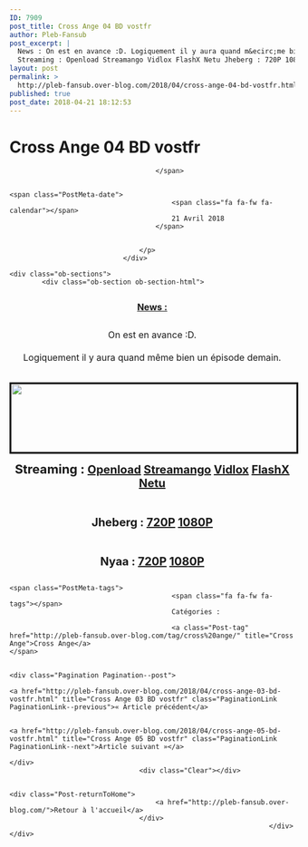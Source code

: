 ```yaml
---
ID: 7909
post_title: Cross Ange 04 BD vostfr
author: Pleb-Fansub
post_excerpt: |
  News : On est en avance :D. Logiquement il y aura quand m&ecirc;me bien un &eacute;pisode demain.
  Streaming : Openload Streamango Vidlox FlashX Netu Jheberg : 720P 1080P Nyaa : 720P 1080P
layout: post
permalink: >
  http://pleb-fansub.over-blog.com/2018/04/cross-ange-04-bd-vostfr.html
published: true
post_date: 2018-04-21 18:12:53
---
```

<div class="feedwordpress-gaffer-full-text"><div class="Post-header">
                                    <h1 class="Post-title">
                                                                                    Cross Ange 04 BD vostfr
                                                                            </h1>
                                    <p class="Post-meta PostMeta">
                                                                                <span class="PostMeta-user">
                                            <span class="fa fa-fw fa-user"></span>
                                            
                                        </span>
                                                                                
                                                                                <span class="PostMeta-date">
                                            <span class="fa fa-fw fa-calendar"></span>
                                            21 Avril 2018
                                        </span>
                                                                                
                                        
                                    </p>
                                </div>
<div class="Post-content">
                                    
    <div class="ob-sections">
            <div class="ob-section ob-section-html">
<figure class="image-align-center" style="margin:10px 0px 10px 0px"><img alt="" class="image-size-large" src="https://img.over-blog-kiwi.com/2/55/03/68/20171018/ob_b9e201_cross-ange.jpg"></figure><p style="text-align: center; font-size:13px;"><u><strong><span style="font-size:16px;">News :</span></strong></u></p>
<p style="text-align: center; font-size:13px;"><br><span style="font-size:16px;">On est en avance :D.<br><br>Logiquement il y aura quand même bien un épisode demain.</span></p>
<center><p style="text-align: center;"><img style="margin-top: 20px; border-width: 3px; border-style: solid; border-color: black; width: 100%; height: 120px;" alt="" src="http://i.imgur.com/R921nS7.png"></p></center>
</div>
            <div class="ob-section ob-section-html">
<p style="text-align: center;"><strong><span style="font-size:22px;">Streaming : </span><span style="font-size:20px;"><a href="https://openload.co/embed/wLLq-xdCOkA/%5BPleb-Fansub%5D_Cross_Ange_-_Tenshi_to_Ryuu_no_Rondo_04_vostfr_%28BD_1920x1080_x264_AAC%29_%5B2C88271D%5D.mp4">Openload</a> <a href="https://streamango.com/embed/qrfkmqekbbtrtocc/_Pleb-Fansub_Cross_Ange_-_Tenshi_to_Ryuu_no_Rondo_04_vostfr_BD_1920x1080_x264_AAC_2C88271D_mp4">Streamango</a> <a href="https://vidlox.me/embed-vq8l2x4o58ff.html">Vidlox</a> <a href="https://www.flashx.tv/embed-dl3sw41ncym6.html">FlashX</a> <a href="https://waaw.tv/watch_video.php?v=3QYQOtJld5WS">Netu</a></span></strong></p>
<p style="text-align: center;"> </p>
<p style="text-align: center;"><strong><span style="font-size:20px;">Jheberg : <a href="http://www.jheberg.net/captcha/pleb-fansub-cross-ange-tenshi-to-ryuu-no-rondo-25/">720P</a> <a href="http://www.jheberg.net/captcha/pleb-fansub-cross-ange-tenshi-to-ryuu-no-rondo-26/">1080P</a></span></strong></p>
<p style="text-align: center;"> </p>
<p style="text-align: center;"><strong><span style="font-size:20px;">Nyaa : <a href="https://nyaa.si/view/1029025">720P</a> <a href="https://nyaa.si/view/1029026">1080P</a></span></strong></p>
</div>
        </div>

                                    
                                                                            <span class="PostMeta-tags">
                                            <span class="fa fa-fw fa-tags"></span> 
                                            Catégories :
                                                                                    
                                            <a class="Post-tag" href="http://pleb-fansub.over-blog.com/tag/cross%20ange/" title="Cross Ange">Cross Ange</a>                                                                                    </span>
                                                                        
                                                                        <div class="Pagination Pagination--post">
                                                                                    <a href="http://pleb-fansub.over-blog.com/2018/04/cross-ange-03-bd-vostfr.html" title="Cross Ange 03 BD vostfr" class="PaginationLink PaginationLink--previous">« Article précédent</a>
                                            
                                                                                    <a href="http://pleb-fansub.over-blog.com/2018/04/cross-ange-05-bd-vostfr.html" title="Cross Ange 05 BD vostfr" class="PaginationLink PaginationLink--next">Article suivant »</a>
                                                                            </div>
                                    <div class="Clear"></div>
                                                                        
                                                                        <div class="Post-returnToHome">
                                        <a href="http://pleb-fansub.over-blog.com/">Retour à l'accueil</a>
                                    </div>
                                                                    </div></div>